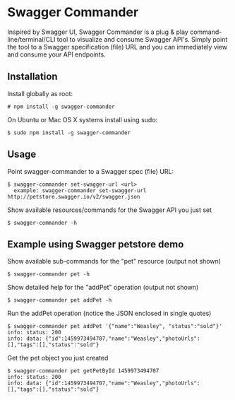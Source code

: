 # Swagger Commander

Inspired by Swagger UI, Swagger Commander is a plug & play command-line/terminal/CLI tool to visualize and consume Swagger API's. Simply point the tool to a Swagger specification (file) URL and you can immediately view and consume your API endpoints.

## Installation

Install globally as root:

    # npm install -g swagger-commander

On Ubuntu or Mac OS X systems install using sudo:

    $ sudo npm install -g swagger-commander

## Usage

Point swagger-commander to a Swagger spec (file) URL:

    $ swagger-commander set-swagger-url <url>
      example: swagger-commander set-swagger-url http://petstore.swagger.io/v2/swagger.json

Show available resources/commands for the Swagger API you just set

    $ swagger-commander -h

## Example using Swagger petstore demo

Show available sub-commands for the "pet" resource (output not shown)

    $ swagger-commander pet -h

Show detailed help for the "addPet" operation (output not shown)  

    $ swagger-commander pet addPet -h

Run the addPet operation (notice the JSON enclosed in single quotes)

    $ swagger-commander pet addPet '{"name":"Weasley", "status":"sold"}'
    info: status: 200
    info: data: {"id":1459973494707,"name":"Weasley","photoUrls":[],"tags":[],"status":"sold"}

Get the pet object you just created

    $ swagger-commander pet getPetById 1459973494707
    info: status: 200
    info: data: {"id":1459973494707,"name":"Weasley","photoUrls":[],"tags":[],"status":"sold"}


